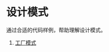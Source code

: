 # 设计模式

通过合适的代码样例，帮助理解设计模式。

1. [工厂模式](https://github.com/swiftdo/design-patterns/blob/master/1.%20%E5%B7%A5%E5%8E%82%E6%A8%A1%E5%BC%8F.md)